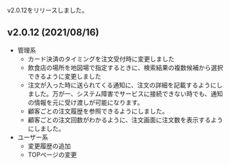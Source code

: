v2.0.12をリリースしました。

## v2.0.12 (2021/08/16)

- 管理系
  - カード決済のタイミングを注文受付時に変更しました
  - 飲食店の場所を地図場で指定するときに、検索結果の複数候補から選択できるように変更しました
  - 注文が入った時に送られてくる通知に、注文の詳細を記載するようにしました。万が一、システム障害でサービスに接続できない時でも、通知の情報を元に受け渡しが可能になります。
  - 顧客ごとの注文履歴を参照できるようにしました。
  - 顧客ごとの注文回数がわかるように、注文画面に注文数を表示するようにしました。
- ユーザー系
  - 変更履歴の追加
  - TOPページの変更
